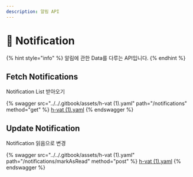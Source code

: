 ```yaml
---
description: 알림 API
---
```


# 🔔 Notification

{% hint style="info" %}
알림에 관한 Data를 다루는 API입니다.&#x20;
{% endhint %}

## Fetch Notifications

Notification List 받아오기

{% swagger src="../../.gitbook/assets/h-vat (1).yaml" path="/notifications" method="get" %}
[h-vat (1).yaml](<../../.gitbook/assets/h-vat (1).yaml>)
{% endswagger %}

## Update Notification

Notification 읽음으로 변경

{% swagger src="../../.gitbook/assets/h-vat (1).yaml" path="/notifications/markAsRead" method="post" %}
[h-vat (1).yaml](<../../.gitbook/assets/h-vat (1).yaml>)
{% endswagger %}
